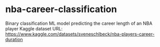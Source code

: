 # nba-career-classification
Binary classification ML model predicting the career length of an NBA player
Kaggle dataset URL: https://www.kaggle.com/datasets/sveneschlbeck/nba-players-career-duration
